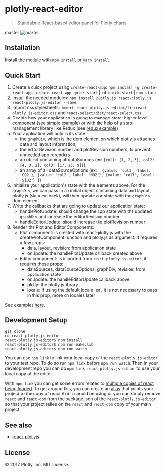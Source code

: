 # plotly-react-editor

> Standalone React-based editor panel for Plotly charts

master
![master](https://circleci.com/gh/plotly/react-plotly.js-editor/tree/master.svg?style=svg&circle-token=df4574e01732846dba81d800d062be5f0fef5641)

## Installation

Install the module with `npm install` or `yarn install`.

## Quick Start

1. Create a quick project using `create-react-app`: `npm install -g
   create-react-app` | `create-react-app quick-start` | `cd quick-start` | `npm
   start`
2. Install the needed modules: `npm install plotly.js react-plotly.js
   react-plotly.js-editor --save`
3. Import css stylesheets: `import
   react-plotly.js-editor/lib/react-plotly.js-editor.css` and
   `react-select/dist/react-select.css`
4. Decide how your application is going to manage state: higher level component
   (see
   [simple example](https://github.com/plotly/react-plotly.js-editor/tree/master/examples/simple))
   or with the help of a state management library like Redux (see
   [redux example](https://github.com/plotly/react-plotly.js-editor/tree/master/examples/redux))
5. Your application will hold in its state:
   * the `graphDiv`, which is the dom element on which plotly.js attaches data
     and layout information,
   * the editorRevision number and plotRevision numbers, to prevent unneeded app
     rerenders
   * an object containing all dataSources (ex: `{col1: [1, 2, 3], col2: [4, 3,
     2], col3: [17, 13, 9]}`),
   * an array of all dataSourceOptions (ex: `[ {value: 'col1', label: 'CO2'},
     {value: 'col2', label: 'NO2'}, {value: 'col3', label: 'SiO2'} ]`)
6. Initialize your application's state with the elements above. For the
   `graphDiv`, we can pass in an initial object containing data and layout,
   plotly.js (via a callback), will then update our state with the `graphDiv`
   dom element
7. Write the callbacks that are going to update our application state:
   * handlePlotUpdate: should change the app state with the updated `graphDiv`
     and increase the editorRevision number
   * handleEditorUpdate: should increase the plotRevision number
8. Render the Plot and Editor Components:
   * Plot component: is created with react-plotly.js with the
     createPlotComponent function and plotly.js as argument. It requires a few
     props:
     * data, layout, revision: from application state
     * onUpdate: the handlePlotUpdate callback created above
   * Editor component: is imported from `react-plotly.js-editor`, it requires
     these props:
     * dataSources, dataSourceOptions, graphDiv, revision: from application
       state
     * onUpdate: the handleEditorUpdate callback above
     * plotly: the plotly.js library
     * locale: if using the default locale 'en', it is not necessary to pass in
       this prop, more on locales later

See examples
[here](https://github.com/plotly/react-plotly.js-editor/tree/master/examples).

## Development Setup

```
git clone
cd react-plotly.js-editor
react-plotly.js-editor$ npm install
react-plotly.js-editor$ npm run make:lib
react-plotly.js-editor$ npm run watch
```

You can use `npm link` to link your local copy of the `react-plotly.js-editor`
to your test repo. To do so run `npm link` before `npm run watch`. Then in your
development repo you can do `npm link react-plotly.js-editor` to use your local
copy of the editor.

With `npm link` you can get some errors related to
[multiple copies of react being loaded](https://github.com/facebookincubator/create-react-app/issues/1107).
To get around this, you can create an
[alias](https://github.com/facebookincubator/create-react-app/issues/393) that
points your project to the copy of react that it should be using or you can
simply remove `react` and `react-dom` from the package.json of the
`react-plotly.js-editor` so that your project relies on the `react` and
`react-dom` copy of your main project.

## See also

* [react-plotlyjs](https://github.com/plotly/react-plotly.js)

## License

&copy; 2017 Plotly, Inc. MIT License.
